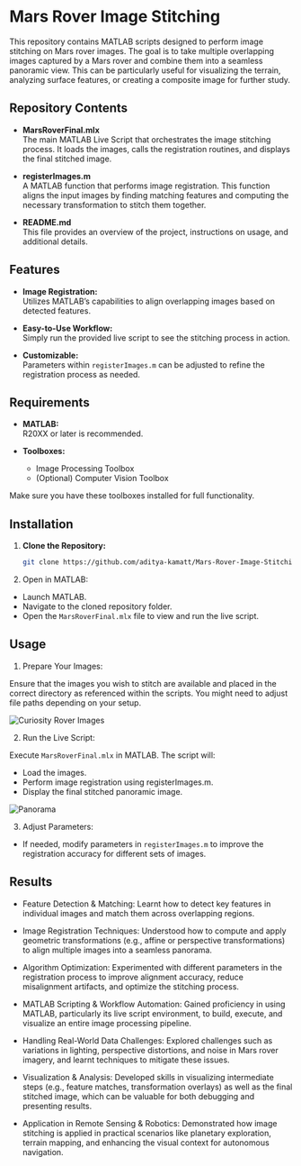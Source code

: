 # Mars Rover Image Stitching

This repository contains MATLAB scripts designed to perform image stitching on Mars rover images. The goal is to take multiple overlapping images captured by a Mars rover and combine them into a seamless panoramic view. This can be particularly useful for visualizing the terrain, analyzing surface features, or creating a composite image for further study.

## Repository Contents

- **MarsRoverFinal.mlx**  
  The main MATLAB Live Script that orchestrates the image stitching process. It loads the images, calls the registration routines, and displays the final stitched image.

- **registerImages.m**  
  A MATLAB function that performs image registration. This function aligns the input images by finding matching features and computing the necessary transformation to stitch them together.

- **README.md**  
  This file provides an overview of the project, instructions on usage, and additional details.

## Features

- **Image Registration:**  
  Utilizes MATLAB’s capabilities to align overlapping images based on detected features.

- **Easy-to-Use Workflow:**  
  Simply run the provided live script to see the stitching process in action.

- **Customizable:**  
  Parameters within `registerImages.m` can be adjusted to refine the registration process as needed.

## Requirements

- **MATLAB:**  
  R20XX or later is recommended.

- **Toolboxes:**  
  - Image Processing Toolbox  
  - (Optional) Computer Vision Toolbox

Make sure you have these toolboxes installed for full functionality.

## Installation

1. **Clone the Repository:**

   ```bash
   git clone https://github.com/aditya-kamatt/Mars-Rover-Image-Stitching.git
   ```
2. Open in MATLAB:
- Launch MATLAB.
- Navigate to the cloned repository folder.
- Open the `MarsRoverFinal.mlx` file to view and run the live script.

## Usage

1. Prepare Your Images:

Ensure that the images you wish to stitch are available and placed in the correct directory as referenced within the scripts. You might need to adjust file paths depending on your setup.

![Curiosity Rover Images](https://github.com/user-attachments/assets/0e40bea7-090f-4a7d-8cf7-3fd090ea90e1)


2. Run the Live Script:

Execute `MarsRoverFinal.mlx` in MATLAB. The script will:

  - Load the images.
  - Perform image registration using registerImages.m.
  - Display the final stitched panoramic image.

![Panorama](https://github.com/user-attachments/assets/180eec21-d4b1-4204-8810-77935c59315c)


3. Adjust Parameters:
- If needed, modify parameters in `registerImages.m` to improve the registration accuracy for different sets of images.

## Results

- Feature Detection & Matching:
Learnt how to detect key features in individual images and match them across overlapping regions.

- Image Registration Techniques:
Understood how to compute and apply geometric transformations (e.g., affine or perspective transformations) to align multiple images into a seamless panorama.

- Algorithm Optimization:
Experimented with different parameters in the registration process to improve alignment accuracy, reduce misalignment artifacts, and optimize the stitching process.

- MATLAB Scripting & Workflow Automation:
Gained proficiency in using MATLAB, particularly its live script environment, to build, execute, and visualize an entire image processing pipeline.

- Handling Real-World Data Challenges:
Explored challenges such as variations in lighting, perspective distortions, and noise in Mars rover imagery, and learnt techniques to mitigate these issues.

- Visualization & Analysis:
Developed skills in visualizing intermediate steps (e.g., feature matches, transformation overlays) as well as the final stitched image, which can be valuable for both debugging and presenting results.

- Application in Remote Sensing & Robotics:
Demonstrated how image stitching is applied in practical scenarios like planetary exploration, terrain mapping, and enhancing the visual context for autonomous navigation.

